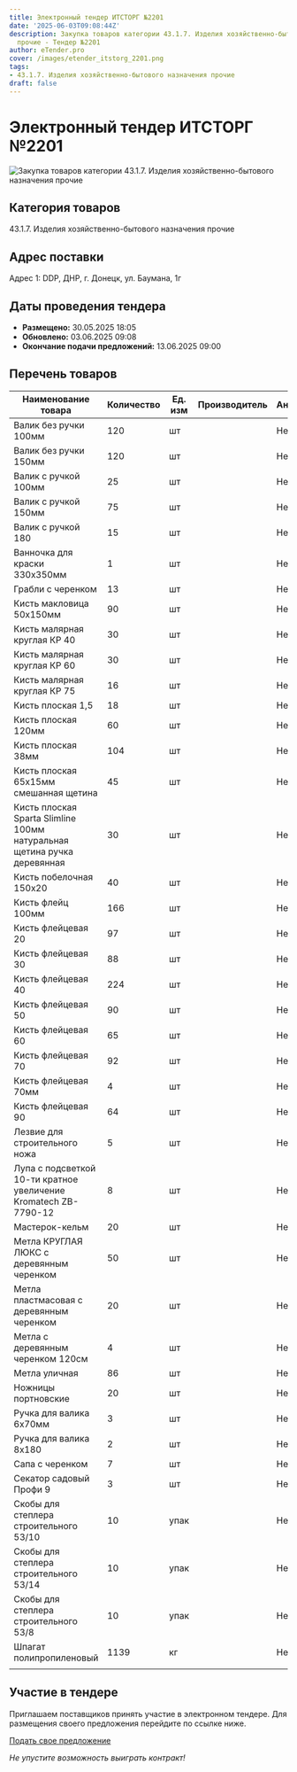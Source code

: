 ```yaml
---
title: Электронный тендер ИТСТОРГ №2201
date: '2025-06-03T09:08:44Z'
description: Закупка товаров категории 43.1.7. Изделия хозяйственно-бытового назначения
  прочие - Тендер №2201
author: eTender.pro
cover: /images/etender_itstorg_2201.png
tags:
- 43.1.7. Изделия хозяйственно-бытового назначения прочие
draft: false
---
```

# Электронный тендер ИТСТОРГ №2201

![Закупка товаров категории 43.1.7. Изделия хозяйственно-бытового назначения прочие](/images/etender_itstorg_2201.png)

## Категория товаров
43.1.7. Изделия хозяйственно-бытового назначения прочие

## Адрес поставки
Адрес 1: DDP, ДНР, г. Донецк, ул. Баумана, 1г

## Даты проведения тендера
- **Размещено:** 30.05.2025 18:05
- **Обновлено:** 03.06.2025 09:08
- **Окончание подачи предложений:** 13.06.2025 09:00

## Перечень товаров
| Наименование товара | Количество | Ед. изм | Производитель | Аналог |
|---------------------|------------|---------|---------------|--------|
| Валик без ручки 100мм | 120 | шт |  | Нет |
| Валик без ручки 150мм | 120 | шт |  | Нет |
| Валик с ручкой 100мм | 25 | шт |  | Нет |
| Валик с ручкой 150мм | 75 | шт |  | Нет |
| Валик с ручкой 180 | 15 | шт |  | Нет |
| Ванночка для краски 330х350мм | 1 | шт |  | Нет |
| Грабли с черенком | 13 | шт |  | Нет |
| Кисть макловица 50х150мм | 90 | шт |  | Нет |
| Кисть малярная круглая КР 40 | 30 | шт |  | Нет |
| Кисть малярная круглая КР 60 | 30 | шт |  | Нет |
| Кисть малярная круглая КР 75 | 16 | шт |  | Нет |
| Кисть плоская 1,5 | 18 | шт |  | Нет |
| Кисть плоская 120мм | 60 | шт |  | Нет |
| Кисть плоская 38мм | 104 | шт |  | Нет |
| Кисть плоская 65х15мм смешанная щетина | 45 | шт |  | Нет |
| Кисть плоская Sparta Slimline 100мм натуральная щетина ручка деревянная | 30 | шт |  | Нет |
| Кисть побелочная 150х20 | 40 | шт |  | Нет |
| Кисть флейц 100мм | 166 | шт |  | Нет |
| Кисть флейцевая 20 | 97 | шт |  | Нет |
| Кисть флейцевая 30 | 88 | шт |  | Нет |
| Кисть флейцевая 40 | 224 | шт |  | Нет |
| Кисть флейцевая 50 | 90 | шт |  | Нет |
| Кисть флейцевая 60 | 65 | шт |  | Нет |
| Кисть флейцевая 70 | 92 | шт |  | Нет |
| Кисть флейцевая 70мм | 4 | шт |  | Нет |
| Кисть флейцевая 90 | 64 | шт |  | Нет |
| Лезвие для строительного ножа | 5 | шт |  | Нет |
| Лупа с подсветкой 10-ти кратное увеличение Kromatech ZB-7790-12 | 8 | шт |  | Нет |
| Мастерок-кельм | 20 | шт |  | Нет |
| Метла КРУГЛАЯ ЛЮКС с деревянным черенком | 50 | шт |  | Нет |
| Метла пластмасовая с деревянным черенком | 20 | шт |  | Нет |
| Метла с деревянным черенком 120см | 4 | шт |  | Нет |
| Метла уличная | 86 | шт |  | Нет |
| Ножницы портновские | 20 | шт |  | Нет |
| Ручка для валика 6х70мм | 3 | шт |  | Нет |
| Ручка для валика 8х180 | 2 | шт |  | Нет |
| Сапа с черенком | 7 | шт |  | Нет |
| Секатор садовый Профи 9 | 3 | шт |  | Нет |
| Скобы для степлера строительного 53/10 | 10 | упак |  | Нет |
| Скобы для степлера строительного 53/14 | 10 | упак |  | Нет |
| Скобы для степлера строительного 53/8 | 10 | упак |  | Нет |
| Шпагат полипропиленовый | 1139 | кг |  | Нет |
|  |  |  |  |  |

## Участие в тендере
Приглашаем поставщиков принять участие в электронном тендере. Для размещения своего предложения перейдите по ссылке ниже.

[Подать свое предложение](https://itstorg.ru/tender-2201?utm_source=etender)

*Не упустите возможность выиграть контракт!*